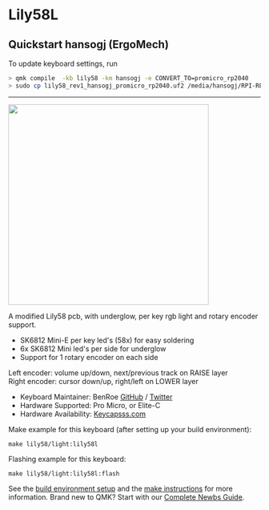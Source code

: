 # Lily58L


##  Quickstart hansogj (ErgoMech)

To update keyboard settings, run 


 ```bash
> qmk compile  -kb lily58 -km hansogj -e CONVERT_TO=promicro_rp2040
> sudo cp lily58_rev1_hansogj_promicro_rp2040.uf2 /media/hansogj/RPI-RP2/.

 ``` 
---

<img src="https://keycapsss.com/media/image/21/2b/68/lily58l-split-keyboard-rgb-led-1.jpg" width="400">

A modified Lily58 pcb, with underglow, per key rgb light and rotary encoder support.
- SK6812 Mini-E per key led's (58x) for easy soldering
- 6x SK6812 Mini led's per side for underglow
- Support for 1 rotary encoder on each side

Left encoder: volume up/down, next/previous track on RAISE layer  
Right encoder: cursor down/up, right/left on LOWER layer

* Keyboard Maintainer: BenRoe [GitHub](https://github.com/BenRoe) / [Twitter](https://twitter.com/keycapsss)
* Hardware Supported: Pro Micro, or Elite-C
* Hardware Availability: [Keycapsss.com](https://keycapsss.com)

Make example for this keyboard (after setting up your build environment):
 
    make lily58/light:lily58l

Flashing example for this keyboard:

    make lily58/light:lily58l:flash
    
See the [build environment setup](https://docs.qmk.fm/#/getting_started_build_tools) and the [make instructions](https://docs.qmk.fm/#/getting_started_make_guide) for more information. Brand new to QMK? Start with our [Complete Newbs Guide](https://docs.qmk.fm/#/newbs).


